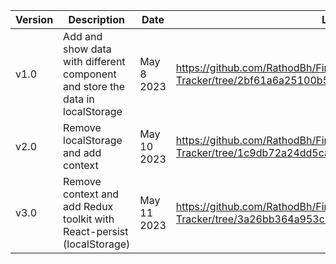 
| Version | Description | Date | Link |
|-------|------------------------------------|---------|----------|
| v1.0 | Add and show data with different component and store the data in localStorage | May 8 2023 | https://github.com/RathodBh/Finance-Tracker/tree/2bf61a6a25100b50f0a9a9f4f2c33dba4ed57222 |
|v2.0|Remove localStorage and add context | May 10 2023 | https://github.com/RathodBh/Finance-Tracker/tree/1c9db72a24dd5cad3c65de20965a65a3e3df977c |
|v3.0|Remove context and add Redux toolkit with React-persist (localStorage) | May 11 2023 | https://github.com/RathodBh/Finance-Tracker/tree/3a26bb364a953c0686660ee9168ec43b1b343adc |
